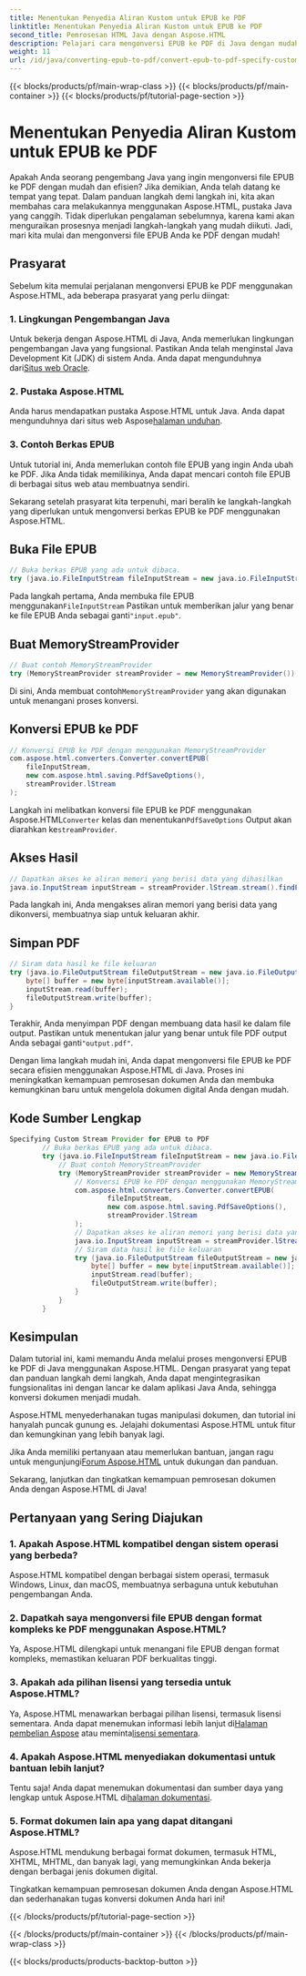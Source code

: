 ```yaml
---
title: Menentukan Penyedia Aliran Kustom untuk EPUB ke PDF
linktitle: Menentukan Penyedia Aliran Kustom untuk EPUB ke PDF
second_title: Pemrosesan HTML Java dengan Aspose.HTML
description: Pelajari cara mengonversi EPUB ke PDF di Java dengan mudah menggunakan Aspose.HTML, yang akan meningkatkan kemampuan pemrosesan dokumen Anda.
weight: 11
url: /id/java/converting-epub-to-pdf/convert-epub-to-pdf-specify-custom-stream-provider/
---
```


{{< blocks/products/pf/main-wrap-class >}}
{{< blocks/products/pf/main-container >}}
{{< blocks/products/pf/tutorial-page-section >}}

# Menentukan Penyedia Aliran Kustom untuk EPUB ke PDF


Apakah Anda seorang pengembang Java yang ingin mengonversi file EPUB ke PDF dengan mudah dan efisien? Jika demikian, Anda telah datang ke tempat yang tepat. Dalam panduan langkah demi langkah ini, kita akan membahas cara melakukannya menggunakan Aspose.HTML, pustaka Java yang canggih. Tidak diperlukan pengalaman sebelumnya, karena kami akan menguraikan prosesnya menjadi langkah-langkah yang mudah diikuti. Jadi, mari kita mulai dan mengonversi file EPUB Anda ke PDF dengan mudah!

## Prasyarat

Sebelum kita memulai perjalanan mengonversi EPUB ke PDF menggunakan Aspose.HTML, ada beberapa prasyarat yang perlu diingat:

### 1. Lingkungan Pengembangan Java

 Untuk bekerja dengan Aspose.HTML di Java, Anda memerlukan lingkungan pengembangan Java yang fungsional. Pastikan Anda telah menginstal Java Development Kit (JDK) di sistem Anda. Anda dapat mengunduhnya dari[Situs web Oracle](https://www.oracle.com/java/technologies/javase-downloads.html).

### 2. Pustaka Aspose.HTML

 Anda harus mendapatkan pustaka Aspose.HTML untuk Java. Anda dapat mengunduhnya dari situs web Aspose[halaman unduhan](https://releases.aspose.com/html/java/).

### 3. Contoh Berkas EPUB

Untuk tutorial ini, Anda memerlukan contoh file EPUB yang ingin Anda ubah ke PDF. Jika Anda tidak memilikinya, Anda dapat mencari contoh file EPUB di berbagai situs web atau membuatnya sendiri.

Sekarang setelah prasyarat kita terpenuhi, mari beralih ke langkah-langkah yang diperlukan untuk mengonversi berkas EPUB ke PDF menggunakan Aspose.HTML.

## Buka File EPUB

```java
// Buka berkas EPUB yang ada untuk dibaca.
try (java.io.FileInputStream fileInputStream = new java.io.FileInputStream(Resources.input("input.epub"))) {
```

 Pada langkah pertama, Anda membuka file EPUB menggunakan`FileInputStream` Pastikan untuk memberikan jalur yang benar ke file EPUB Anda sebagai ganti`"input.epub"`.

## Buat MemoryStreamProvider

```java
// Buat contoh MemoryStreamProvider
try (MemoryStreamProvider streamProvider = new MemoryStreamProvider()) {
```

 Di sini, Anda membuat contoh`MemoryStreamProvider` yang akan digunakan untuk menangani proses konversi.

## Konversi EPUB ke PDF

```java
// Konversi EPUB ke PDF dengan menggunakan MemoryStreamProvider
com.aspose.html.converters.Converter.convertEPUB(
    fileInputStream,
    new com.aspose.html.saving.PdfSaveOptions(),
    streamProvider.lStream
);
```

 Langkah ini melibatkan konversi file EPUB ke PDF menggunakan Aspose.HTML`Converter` kelas dan menentukan`PdfSaveOptions` Output akan diarahkan ke`streamProvider`.

## Akses Hasil

```java
// Dapatkan akses ke aliran memori yang berisi data yang dihasilkan
java.io.InputStream inputStream = streamProvider.lStream.stream().findFirst().get();
```

Pada langkah ini, Anda mengakses aliran memori yang berisi data yang dikonversi, membuatnya siap untuk keluaran akhir.

## Simpan PDF

```java
// Siram data hasil ke file keluaran
try (java.io.FileOutputStream fileOutputStream = new java.io.FileOutputStream(Resources.output("output.pdf"))) {
    byte[] buffer = new byte[inputStream.available()];
    inputStream.read(buffer);
    fileOutputStream.write(buffer);
}
```

 Terakhir, Anda menyimpan PDF dengan membuang data hasil ke dalam file output. Pastikan untuk menentukan jalur yang benar untuk file PDF output Anda sebagai ganti`"output.pdf"`.

Dengan lima langkah mudah ini, Anda dapat mengonversi file EPUB ke PDF secara efisien menggunakan Aspose.HTML di Java. Proses ini meningkatkan kemampuan pemrosesan dokumen Anda dan membuka kemungkinan baru untuk mengelola dokumen digital Anda dengan mudah.

## Kode Sumber Lengkap
```java
Specifying Custom Stream Provider for EPUB to PDF
        // Buka berkas EPUB yang ada untuk dibaca.
        try (java.io.FileInputStream fileInputStream = new java.io.FileInputStream(Resources.input("input.epub"))) {
            // Buat contoh MemoryStreamProvider
            try (MemoryStreamProvider streamProvider = new MemoryStreamProvider()) {
                // Konversi EPUB ke PDF dengan menggunakan MemoryStreamProvider
                com.aspose.html.converters.Converter.convertEPUB(
                        fileInputStream,
                        new com.aspose.html.saving.PdfSaveOptions(),
                        streamProvider.lStream
                );
                // Dapatkan akses ke aliran memori yang berisi data yang dihasilkan
                java.io.InputStream inputStream = streamProvider.lStream.stream().findFirst().get();
                // Siram data hasil ke file keluaran
                try (java.io.FileOutputStream fileOutputStream = new java.io.FileOutputStream(Resources.output("output.pdf"))) {
                    byte[] buffer = new byte[inputStream.available()];
                    inputStream.read(buffer);
                    fileOutputStream.write(buffer);
                }
            }
        }
```

## Kesimpulan

Dalam tutorial ini, kami memandu Anda melalui proses mengonversi EPUB ke PDF di Java menggunakan Aspose.HTML. Dengan prasyarat yang tepat dan panduan langkah demi langkah, Anda dapat mengintegrasikan fungsionalitas ini dengan lancar ke dalam aplikasi Java Anda, sehingga konversi dokumen menjadi mudah.

Aspose.HTML menyederhanakan tugas manipulasi dokumen, dan tutorial ini hanyalah puncak gunung es. Jelajahi dokumentasi Aspose.HTML untuk fitur dan kemungkinan yang lebih banyak lagi.

 Jika Anda memiliki pertanyaan atau memerlukan bantuan, jangan ragu untuk mengunjungi[Forum Aspose.HTML](https://forum.aspose.com/) untuk dukungan dan panduan.

Sekarang, lanjutkan dan tingkatkan kemampuan pemrosesan dokumen Anda dengan Aspose.HTML di Java!

## Pertanyaan yang Sering Diajukan

### 1. Apakah Aspose.HTML kompatibel dengan sistem operasi yang berbeda?

Aspose.HTML kompatibel dengan berbagai sistem operasi, termasuk Windows, Linux, dan macOS, membuatnya serbaguna untuk kebutuhan pengembangan Anda.

### 2. Dapatkah saya mengonversi file EPUB dengan format kompleks ke PDF menggunakan Aspose.HTML?

Ya, Aspose.HTML dilengkapi untuk menangani file EPUB dengan format kompleks, memastikan keluaran PDF berkualitas tinggi.

### 3. Apakah ada pilihan lisensi yang tersedia untuk Aspose.HTML?

 Ya, Aspose.HTML menawarkan berbagai pilihan lisensi, termasuk lisensi sementara. Anda dapat menemukan informasi lebih lanjut di[Halaman pembelian Aspose](https://purchase.aspose.com/buy) atau meminta[lisensi sementara](https://purchase.aspose.com/temporary-license/).

### 4. Apakah Aspose.HTML menyediakan dokumentasi untuk bantuan lebih lanjut?

 Tentu saja! Anda dapat menemukan dokumentasi dan sumber daya yang lengkap untuk Aspose.HTML di[halaman dokumentasi](https://reference.aspose.com/html/java/).

### 5. Format dokumen lain apa yang dapat ditangani Aspose.HTML?

Aspose.HTML mendukung berbagai format dokumen, termasuk HTML, XHTML, MHTML, dan banyak lagi, yang memungkinkan Anda bekerja dengan berbagai jenis dokumen digital.

Tingkatkan kemampuan pemrosesan dokumen Anda dengan Aspose.HTML dan sederhanakan tugas konversi dokumen Anda hari ini!

{{< /blocks/products/pf/tutorial-page-section >}}

{{< /blocks/products/pf/main-container >}}
{{< /blocks/products/pf/main-wrap-class >}}

{{< blocks/products/products-backtop-button >}}
